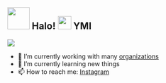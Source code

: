 <h2> <img src="https://i.pinimg.com/originals/bf/12/6b/bf126bd27294464c8f959056468dbb9f.gif" width="50" /> Halo! <img src="https://user-images.githubusercontent.com/65858180/137293369-94c631b6-8a17-4256-927a-070da186734c.gif" width="30" /> YMI</h2>



<img src="https://i.pinimg.com/originals/5d/b2/d0/5db2d09aef779d66cdb9d8c0216d2d72.gif" >




- 🔭 I’m currently working with many [organizations](https://coconut.or.id/contact)
- 🌱 I’m currently learning new things
- 📫 How to reach me: [Instagram](https://www.instagram.com/yusufmarcelino01/?next=%2F)
  
